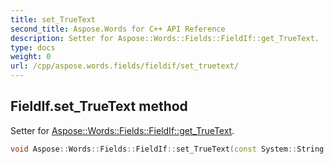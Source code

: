 ```yaml
---
title: set_TrueText
second_title: Aspose.Words for C++ API Reference
description: Setter for Aspose::Words::Fields::FieldIf::get_TrueText. 
type: docs
weight: 0
url: /cpp/aspose.words.fields/fieldif/set_truetext/
---
```

## FieldIf.set_TrueText method


Setter for [Aspose::Words::Fields::FieldIf::get_TrueText](./get_truetext/).

```cpp
void Aspose::Words::Fields::FieldIf::set_TrueText(const System::String &value)
```


